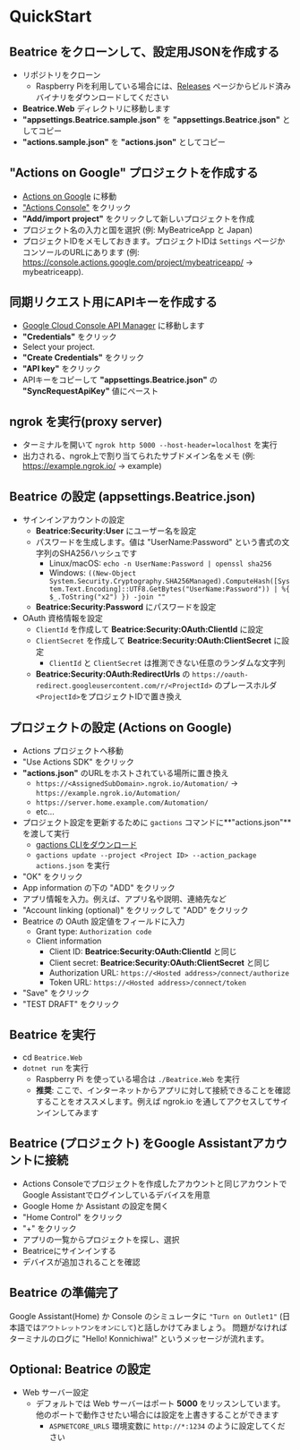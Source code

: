 # QuickStart

## Beatrice をクローンして、設定用JSONを作成する
- リポジトリをクローン
    - Raspberry Piを利用している場合には、[Releases](https://github.com/mayuki/Beatrice/releases) ページからビルド済みバイナリをダウンロードしてください
- **Beatrice.Web** ディレクトリに移動します
- **"appsettings.Beatrice.sample.json"** を **"appsettings.Beatrice.json"** としてコピー
- **"actions.sample.json"** を **"actions.json"** としてコピー

## "Actions on Google" プロジェクトを作成する
- [Actions on Google](http://actions.google.com) に移動
- ["Actions Console"](https://console.actions.google.com/) をクリック
- **"Add/import project"** をクリックして新しいプロジェクトを作成
- プロジェクト名の入力と国を選択 (例: MyBeatriceApp と Japan)
- プロジェクトIDをメモしておきます。プロジェクトIDは `Settings` ページかコンソールのURLにあります (例: https://console.actions.google.com/project/mybeatriceapp/ -> mybeatriceapp). 

## 同期リクエスト用にAPIキーを作成する
- [Google Cloud Console API Manager](https://console.developers.google.com/apis) に移動します
- **"Credentials"** をクリック
- Select your project.
- **"Create Credentials"** をクリック
- **"API key"** をクリック
- APIキーをコピーして **"appsettings.Beatrice.json"** の **"SyncRequestApiKey"** 値にペースト 

## ngrok を実行(proxy server)
- ターミナルを開いて `ngrok http 5000 --host-header=localhost` を実行
- 出力される、ngrok上で割り当てられたサブドメイン名をメモ (例: https://example.ngrok.io/ -> example)

## Beatrice の設定 (**appsettings.Beatrice.json**)
- サインインアカウントの設定
    - **Beatrice:Security:User** にユーザー名を設定
    - パスワードを生成します。値は "UserName:Password" という書式の文字列のSHA256ハッシュです
        - Linux/macOS: `echo -n UserName:Password | openssl sha256`
        - Windows: `((New-Object System.Security.Cryptography.SHA256Managed).ComputeHash([System.Text.Encoding]::UTF8.GetBytes("UserName:Password")) | %{ $_.ToString("x2") }) -join ""`
    - **Beatrice:Security:Password** にパスワードを設定
- OAuth 資格情報を設定
    - `ClientId` を作成して **Beatrice:Security:OAuth:ClientId** に設定
    - `ClientSecret` を作成して  **Beatrice:Security:OAuth:ClientSecret** に設定
        - `ClientId` と `ClientSecret` は推測できない任意のランダムな文字列
    - **Beatrice:Security:OAuth:RedirectUrls** の `https://oauth-redirect.googleusercontent.com/r/<ProjectId>` のプレースホルダ`<ProjectId>`をプロジェクトIDで置き換え

## プロジェクトの設定 (Actions on Google)
- Actions プロジェクトへ移動
- "Use Actions SDK" をクリック
- **"actions.json"** のURLをホストされている場所に置き換え
    - `https://<AssignedSubDomain>.ngrok.io/Automation/` -> `https://example.ngrok.io/Automation/`
    - `https://server.home.example.com/Automation/`
    - etc...
- プロジェクト設定を更新するために `gactions` コマンドに**"actions.json"** を渡して実行 
    - [gactions CLIをダウンロード](https://developers.google.com/actions/tools/gactions-cli)
    - `gactions update --project <Project ID> --action_package actions.json` を実行
- "OK" をクリック
- App information の下の "ADD" をクリック
- アプリ情報を入力。例えば、アプリ名や説明、連絡先など
- "Account linking (optional)" をクリックして "ADD" をクリック
- Beatrice の OAuth 設定値をフィールドに入力
    - Grant type: `Authorization code`
    - Client information
        - Client ID: **Beatrice:Security:OAuth:ClientId** と同じ
        - Client secret: **Beatrice:Security:OAuth:ClientSecret** と同じ
        - Authorization URL: `https://<Hosted address>/connect/authorize`
        - Token URL: `https://<Hosted address>/connect/token`
- "Save" をクリック
- "TEST DRAFT" をクリック

## Beatrice を実行
- cd `Beatrice.Web`
- `dotnet run` を実行
    - Raspberry Pi を使っている場合は `./Beatrice.Web` を実行
    - **推奨**: ここで、インターネットからアプリに対して接続できることを確認することをオススメします。例えば ngrok.io を通してアクセスしてサインインしてみます

## Beatrice (プロジェクト) をGoogle Assistantアカウントに接続
- Actions Consoleでプロジェクトを作成したアカウントと同じアカウントでGoogle Assistantでログインしているデバイスを用意
- Google Home か Assistant の設定を開く
- "Home Control" をクリック
- "+" をクリック
- アプリの一覧からプロジェクトを探し、選択
- Beatriceにサインインする
- デバイスが追加されることを確認

## Beatrice の準備完了
Google Assistant(Home) か Console のシミュレータに `"Turn on Outlet1"` (日本語では`アウトレットワンをオンにして`)と話しかけてみましょう。 問題がなければターミナルのログに "Hello! Konnichiwa!" というメッセージが流れます。 

## Optional: Beatrice の設定
- Web サーバー設定
    - デフォルトでは Web サーバーはポート **5000** をリッスンしています。他のポートで動作させたい場合には設定を上書きすることができます
        - `ASPNETCORE_URLS` 環境変数に `http://*:1234` のように設定してください